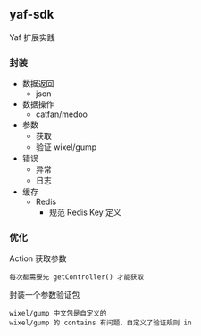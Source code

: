 ## yaf-sdk

Yaf 扩展实践

### 封装

- 数据返回
    - json
- 数据操作
    - catfan/medoo
- 参数
    - 获取
    - 验证 wixel/gump
- 错误
    - 异常
    - 日志
- 缓存
    - Redis
        - 规范 Redis Key 定义

### 优化

Action 获取参数

    每次都需要先 getController() 才能获取

封装一个参数验证包

    wixel/gump 中文包是自定义的
    wixel/gump 的 contains 有问题，自定义了验证规则 in
